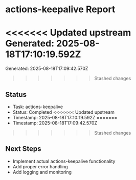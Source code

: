 # actions-keepalive Report

<<<<<<< Updated upstream
Generated: 2025-08-18T17:10:19.592Z
=======
Generated: 2025-08-18T17:09:42.570Z
>>>>>>> Stashed changes

## Status
- Task: actions-keepalive
- Status: Completed
<<<<<<< Updated upstream
- Timestamp: 2025-08-18T17:10:19.592Z
=======
- Timestamp: 2025-08-18T17:09:42.570Z
>>>>>>> Stashed changes

## Next Steps
- Implement actual actions-keepalive functionality
- Add proper error handling
- Add logging and monitoring
